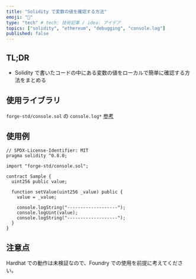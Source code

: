 ```yaml
---
title: "Solidity で変数の値を確認する方法"
emoji: "💬"
type: "tech" # tech: 技術記事 / idea: アイデア
topics: ["solidity", "ethereum", "debugging", "console.log"]
published: false
---
```


## TL;DR

- Solidity で書いたコードの中にある変数の値をローカルで簡単に確認する方法をまとめる

## 使用ライブラリ

`forge-std/console.sol` の `console.log*`
[参考](https://book.getfoundry.sh/forge/forge-std)

## 使用例

```solidity
// SPDX-License-Identifier: MIT
pragma solidity ^0.8.0;

import "forge-std/console.sol";

contract Sample {
  uint256 public value;

  function setValue(uint256 _value) public {
    value = _value;

    console.logString("-------------------");
    console.logUint(value);
    console.logString("-------------------");
  }
}
```

## 注意点

Hardhat での動作は未検証なので、Foundry での使用を前提に考えてください。
